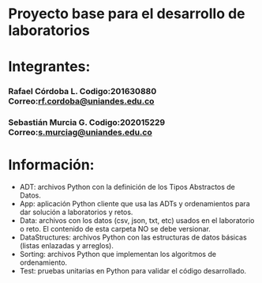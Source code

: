 # Proyecto base para el desarrollo de laboratorios
# Integrantes:
### Rafael Córdoba L. Codigo:201630880 Correo:rf.cordoba@uniandes.edu.co
### Sebastián Murcia G. Codigo:202015229 Correo:s.murciag@uniandes.edu.co
# Información:
*	ADT: archivos Python con la definición de los Tipos Abstractos de Datos.
*	App: aplicación Python cliente que usa las ADTs y ordenamientos para dar solución a laboratorios y retos.
*	Data: archivos con los datos (csv, json, txt, etc) usados en el laboratorio o reto. El contenido de esta carpeta NO se debe versionar.
*	DataStructures: archivos Python con las estructuras de datos básicas (listas enlazadas y arreglos).
*	Sorting: archivos Python que implementan los algoritmos de ordenamiento.
*	Test: pruebas unitarias en Python para validar el código desarrollado.
